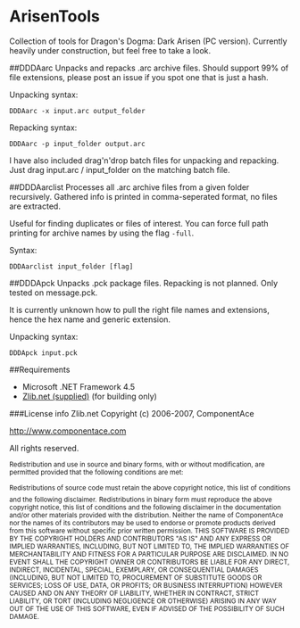 # ArisenTools
Collection of tools for Dragon's Dogma: Dark Arisen (PC version). Currently heavily under construction, but feel free to take a look.

##DDDAarc
Unpacks and repacks .arc archive files. Should support 99% of file extensions, please post an issue if you spot one that is just a hash.

Unpacking syntax:
```
DDDAarc -x input.arc output_folder
```

Repacking syntax:
```
DDDAarc -p input_folder output.arc
```

I have also included drag'n'drop batch files for unpacking and repacking. Just drag input.arc / input_folder on the matching batch file.

##DDDAarclist
Processes all .arc archive files from a given folder recursively. Gathered info is printed in comma-seperated format, no files are extracted.

Useful for finding duplicates or files of interest. You can force full path printing for archive names by using the flag `-full`.

Syntax:
```
DDDAarclist input_folder [flag]
```

##DDDApck
Unpacks .pck package files. Repacking is not planned. Only tested on message.pck.

It is currently unknown how to pull the right file names and extensions, hence the hex name and generic extension.

Unpacking syntax:
```
DDDApck input.pck
```

##Requirements
* Microsoft .NET Framework 4.5
* [Zlib.net (supplied)](http://www.componentace.com/zlib_.NET.htm) (for building only)

###License info Zlib.net
Copyright (c) 2006-2007, ComponentAce

http://www.componentace.com

All rights reserved.

<sub>Redistribution and use in source and binary forms, with or without modification, are permitted provided that the following conditions are met:</sub>

<sub>Redistributions of source code must retain the above copyright notice, this list of conditions and the following disclaimer.</sub>
<sub>Redistributions in binary form must reproduce the above copyright notice, this list of conditions and the following disclaimer in the documentation and/or other materials provided with the distribution. </sub>
<sub>Neither the name of ComponentAce nor the names of its contributors may be used to endorse or promote products derived from this software without specific prior written permission. </sub>
<sub>THIS SOFTWARE IS PROVIDED BY THE COPYRIGHT HOLDERS AND CONTRIBUTORS "AS IS" AND ANY EXPRESS OR IMPLIED WARRANTIES, INCLUDING, BUT NOT LIMITED TO, THE IMPLIED WARRANTIES OF MERCHANTABILITY AND FITNESS FOR A PARTICULAR PURPOSE ARE DISCLAIMED. IN NO EVENT SHALL THE COPYRIGHT OWNER OR CONTRIBUTORS BE LIABLE FOR ANY DIRECT, INDIRECT, INCIDENTAL, SPECIAL, EXEMPLARY, OR CONSEQUENTIAL DAMAGES (INCLUDING, BUT NOT LIMITED TO, PROCUREMENT OF SUBSTITUTE GOODS OR SERVICES; LOSS OF USE, DATA, OR PROFITS; OR BUSINESS INTERRUPTION) HOWEVER CAUSED AND ON ANY THEORY OF LIABILITY, WHETHER IN CONTRACT, STRICT LIABILITY, OR TORT (INCLUDING NEGLIGENCE OR OTHERWISE) ARISING IN ANY WAY OUT OF THE USE OF THIS SOFTWARE, EVEN IF ADVISED OF THE POSSIBILITY OF SUCH DAMAGE.</sub>